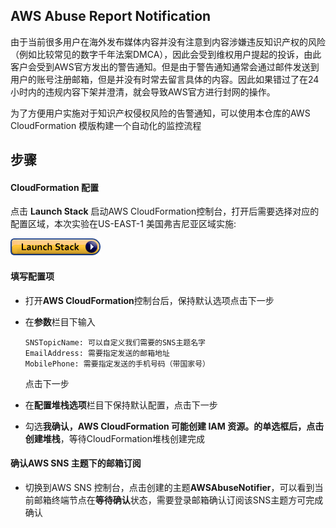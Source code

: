 ## AWS Abuse Report Notification

由于当前很多用户在海外发布媒体内容并没有注意到内容涉嫌违反知识产权的风险（例如比较常见的数字千年法案DMCA），因此会受到维权用户提起的投诉，由此客户会受到AWS官方发出的警告通知。但是由于警告通知通常会通过邮件发送到用户的账号注册邮箱，但是并没有时常去留言具体的内容。因此如果错过了在24小时内的违规内容下架并澄清，就会导致AWS官方进行封网的操作。

为了方便用户实施对于知识产权侵权风险的告警通知，可以使用本仓库的AWS CloudFormation 模版构建一个自动化的监控流程


## 步骤

#### CloudFormation 配置

点击 **Launch Stack** 启动AWS CloudFormation控制台，打开后需要选择对应的配置区域，本次实验在US-EAST-1 美国弗吉尼亚区域实施:
 
<a href="https://console.aws.amazon.com/cloudformation/home?region=us-east-1#/stacks/new?stackName=AWSAbuseNotifier&templateURL=https://aws-nikofeng-sample-bucket.s3.amazonaws.com/github/AWS_Abuse_Notification.json" title="Launch Stack"><img src="images/cloudformation-launch-stack.png" alt="Launch Stack" /></a>

#### 填写配置项

- 打开**AWS CloudFormation**控制台后，保持默认选项点击下一步
- 在**参数**栏目下输入 

	```
	SNSTopicName: 可以自定义我们需要的SNS主题名字
	EmailAddress: 需要指定发送的邮箱地址
	MobilePhone: 需要指定发送的手机号码（带国家号）
	
	```
	点击下一步

- 在**配置堆栈选项**栏目下保持默认配置，点击下一步
- 勾选**我确认，AWS CloudFormation 可能创建 IAM 资源。**的单选框后，点击**创建堆栈**，等待CloudFormation堆栈创建完成

#### 确认AWS SNS 主题下的邮箱订阅

- 切换到AWS SNS 控制台，点击创建的主题**AWSAbuseNotifier**，可以看到当前邮箱终端节点在**等待确认**状态，需要登录邮箱确认订阅该SNS主题方可完成确认

